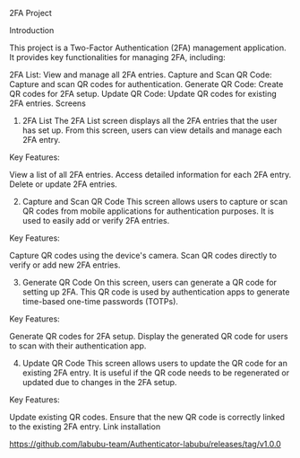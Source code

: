 2FA Project

Introduction

This project is a Two-Factor Authentication (2FA) management application. It provides key functionalities for managing 2FA, including:

2FA List: View and manage all 2FA entries.
Capture and Scan QR Code: Capture and scan QR codes for authentication.
Generate QR Code: Create QR codes for 2FA setup.
Update QR Code: Update QR codes for existing 2FA entries.
Screens

1. 2FA List
The 2FA List screen displays all the 2FA entries that the user has set up. From this screen, users can view details and manage each 2FA entry.

Key Features:

View a list of all 2FA entries.
Access detailed information for each 2FA entry.
Delete or update 2FA entries.

2. Capture and Scan QR Code
This screen allows users to capture or scan QR codes from mobile applications for authentication purposes. It is used to easily add or verify 2FA entries.

Key Features:

Capture QR codes using the device's camera.
Scan QR codes directly to verify or add new 2FA entries.

3. Generate QR Code
On this screen, users can generate a QR code for setting up 2FA. This QR code is used by authentication apps to generate time-based one-time passwords (TOTPs).

Key Features:

Generate QR codes for 2FA setup.
Display the generated QR code for users to scan with their authentication app.

4. Update QR Code
This screen allows users to update the QR code for an existing 2FA entry. It is useful if the QR code needs to be regenerated or updated due to changes in the 2FA setup.

Key Features:

Update existing QR codes.
Ensure that the new QR code is correctly linked to the existing 2FA entry.
Link installation

https://github.com/labubu-team/Authenticator-labubu/releases/tag/v1.0.0
